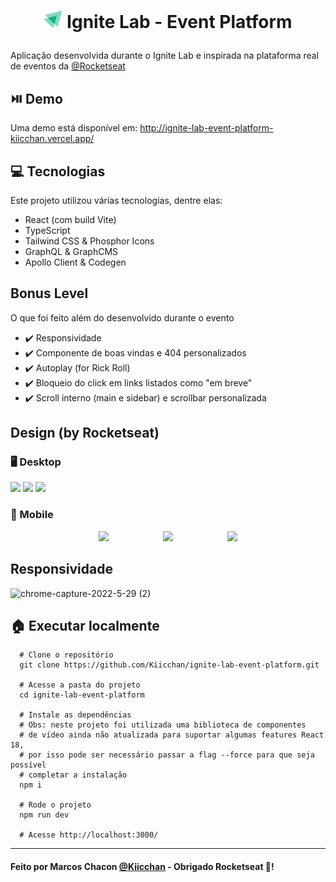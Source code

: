 # <p align="center"> <img width="30" src="./src/assets/favicon.svg"> Ignite Lab - Event Platform
  Aplicação desenvolvida durante o Ignite Lab e inspirada na plataforma real de eventos da [@Rocketseat](https://github.com/rocketseat)

## ⏯️ Demo
  Uma demo está disponível em: http://ignite-lab-event-platform-kiicchan.vercel.app/
  
## 💻 Tecnologias
  Este projeto utilizou várias tecnologias, dentre elas:
  - React (com build Vite)
  - TypeScript
  - Tailwind CSS & Phosphor Icons
  - GraphQL & GraphCMS
  - Apollo Client & Codegen

## Bonus Level
  O que foi feito além do desenvolvido durante o evento
  - ✔️ Responsividade
  - ✔️ Componente de boas vindas e 404 personalizados
  - ✔️ Autoplay (for Rick Roll)
  - ✔️ Bloqueio do click em links listados como "em breve"
  - ✔️ Scroll interno (main e sidebar) e scrollbar personalizada
  
## Design (by Rocketseat)
###  🖥️ Desktop
<p float="left">
  <img src="https://user-images.githubusercontent.com/69090857/176520590-bf253c81-213a-44de-b5c5-394bec3e14b5.png" width="32%">
  <img src="https://user-images.githubusercontent.com/69090857/176520600-5127e4f4-a341-4307-aff8-b899bf70c4fe.png" width="32%">
  <img src="https://user-images.githubusercontent.com/69090857/176520608-893344b5-bf64-4ca9-8762-a25faf877e49.png" width="32%">
</p>
  
### 📱 Mobile
<p align="center">
  <img src="https://user-images.githubusercontent.com/69090857/176520683-5e5d3e71-713c-410d-bb06-f754b228850b.png" height="400">
  &nbsp;&nbsp;&nbsp;&nbsp;&nbsp;&nbsp;&nbsp;&nbsp;&nbsp;&nbsp;&nbsp;&nbsp;&nbsp;&nbsp;&nbsp;&nbsp;&nbsp;&nbsp;&nbsp;&nbsp;
  <img src="https://user-images.githubusercontent.com/69090857/176520710-db6a0b3f-ce8a-4f7b-a493-6c89edbeff0b.png" height="400">
  &nbsp;&nbsp;&nbsp;&nbsp;&nbsp;&nbsp;&nbsp;&nbsp;&nbsp;&nbsp;&nbsp;&nbsp;&nbsp;&nbsp;&nbsp;&nbsp;&nbsp;&nbsp;&nbsp;&nbsp;
  <img src="https://user-images.githubusercontent.com/69090857/176520698-c46d7a0f-c6f0-4fe3-8531-9aa9269d447b.png" height="400">
</p>

## Responsividade
  ![chrome-capture-2022-5-29 (2)](https://user-images.githubusercontent.com/69090857/176529037-6f39a4d7-f23e-4f11-bf0f-20f1f14ecc02.gif)

## 🏠 Executar localmente

```shell
  # Clone o repositório
  git clone https://github.com/Kiicchan/ignite-lab-event-platform.git
  
  # Acesse a pasta do projeto
  cd ignite-lab-event-platform
  
  # Instale as dependências 
  # Obs: neste projeto foi utilizada uma biblioteca de componentes 
  # de vídeo ainda não atualizada para suportar algumas features React 18,
  # por isso pode ser necessário passar a flag --force para que seja possível
  # completar a instalação
  npm i
  
  # Rode o projeto
  npm run dev
  
  # Acesse http://localhost:3000/
```
  
---
####  Feito por Marcos Chacon [@Kiicchan](https://github.com/Kiicchan) - Obrigado Rocketseat 🚀!

